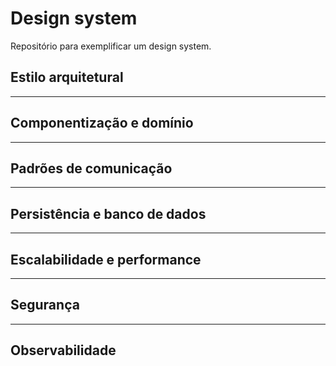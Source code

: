 # Design system
Repositório para exemplificar um design system.


## Estilo arquitetural

---

## Componentização e domínio
---

## Padrões de comunicação
---

## Persistência e banco de dados

---

## Escalabilidade e performance

---

## Segurança

---

## Observabilidade
